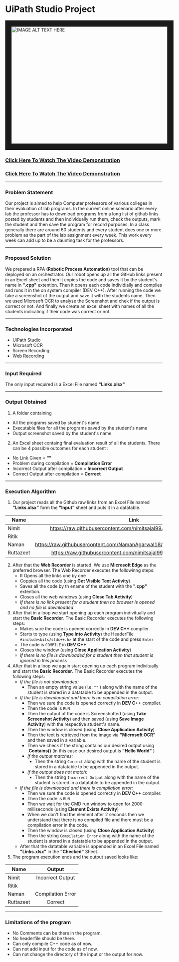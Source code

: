 <h1> UiPath Studio Project </h1>


<a href="https://www.youtube.com/embed/htjwrcNBgVg" target="_blank"><img src="http://img.youtube.com/vi/htjwrcNBgVg/hqdefault.jpg" alt="IMAGE ALT TEXT HERE" width="500" height="375" border="20" /> <h3>Click Here To Watch The Video Demonstration</h3> </a>


[<h3>Click Here To Watch The Video Demonstration</h3>](https://youtu.be/htjwrcNBgVg)

***

### Problem Statement
Our project is aimed to help Computer professors of various colleges in their evaluation of lab programs. In the current online scenario after every lab the professor has to download programs from a long list of github links posted by students and then individually run them, check the outputs, mark the student and then save the program for record purposes. In a class generally there are around 60 students and every student does one or more problem as the part of the lab assignment every week. This work every week can add up to be a daunting task for the professors.
***
### Proposed Solution
We prepared a RPA **(Robotic Process Automation)** tool that can be deployed on an orchestrator. Our robot opens up all the GitHub links present in an Excel sheet and then it copies the code and saves it by the student's name in **".cpp"** extention. Then it opens each code individially and compiles and runs it in the on system compiler (DEV C++). After running the code we take a screenshot of the output and save it with the students name. Then we used Microsoft OCR to analyse the Screenshot and chek if the output is correct or not. And finally we create an excel sheet with names of all the students indicating if their code was correct or not.
***
### Technologies Incorporated 
* UiPath Studio
* Microsoft OCR
* Screen Recording
* Web Recording
***
### Input Required
The only input required is a Excel File named **"Links.xlsx"** 
***
### Output Obtained
1. A folder containing
  * All the programs saved by student's name
  * Executable files for all the programs saved by the student's name
  * Output screenshot saved by the student's name  
2. An Excel sheet containg final evaluation result of all the students. There can be 4 possible outcomes for each student :
  * No Link Given = **""**
  * Problem during compilation = **Compilation Error**
  * Incorrect Output after compilation = **Incorrect Output**
  * Correct Output after compilation = **Correct**
***
### Execution Algorithm
1. Our project reads all the Github raw links from an Excel File named **"Links.xlsx"** form the **"Input"** sheet and puts it in a datatable.
 
 | Name          | Link                                                                          |
 | ------------- |:-----------------------------------------------------------------------------:|
 | Nimit         | https://raw.githubusercontent.com/nimitsajal99/RPA/main/program.cpp           |
 | Ritik         |                                                                               | 
 | Naman         | https://raw.githubusercontent.com/NamanAgarwal18/Project_UiPath/main/prog.cpp |
 | Ruttazeet     | https://raw.githubusercontent.com/nimitsajal99/RPA/main/correct.cpp           |
 
2. After that the **Web Recorder** is started. We use **Microsoft Edge** as the preferred browser. The Web Recorder executes the followinng steps:
    * It Opens all the links one by one
    * Coppies all the code (using **Get Visible Text Activity**)
    * Saves all the code by th ename of the student with the **".cpp"** extention.
    * Closes all the web windows (using **Close Tab Activity**)
    * *If there is no link present for a student then no browser is opened and no file is downloaded*
3. After that in a loop we start opening up each program indivitually and start the **Basic Recorder**. The Basic Recorder executes the following steps:
    * Makes sure the code is opened correctly in **DEV C++** compiler.
    * Starts to type (using **Type Into Activity**) the HeaderFile ```#include<bits/stdc++.h>``` at the start of the code and press ```Enter```
    * The code is ```COMPILE``` in **DEV C++**
    * Closes the window (using **Close Application Activity**)
    * *If there is no file is downloaded for a student then that student is ignored in this process*
4. After that in a loop we again start opening up each program indivitually and start the **Basic Recorder**. The Basic Recorder executes the following steps:
    * *If the file is not downloaded:*
       * Then an empty string value (i.e. ```""``` ) along with the name of the student is stored in a datatable to be appended in the output.
    * *If the file is downloaded and there is no compilation error:*
       * Then we sure the code is opened correctly in **DEV C++** compiler.
       * Then the code is ```RUN```
       * Then the output of the code is Screenshotted (using **Take Screenshot Activity**) and then saved (using **Save Image Activity**) with the respective student's name.
       * Then the window is closed (using **Close Application Activity**)
       * Then the text is retrieved from the image via **"Microsoft OCR"** and then saved in a variable.
       * Then we check if the string contains our desired output using **.Contains()** (in this case our desired output is **"Hello World"** )
       * *If the output matches:* 
           *  Then the string ```Correct``` along with the name of the student is stored in a datatable to be appended in the output.
       * *If the output does not match:* 
           *  Then the string ```Incorrect Output``` along with the name of the student is stored in a datatable to be appended in the output.
     * *If the file is downloaded and there is compilation error:*
       * Then we sure the code is opened correctly in **DEV C++** compiler.
       * Then the code is ```RUN```
       * Then we wait for the CMD run window to open for 2000 milliseconds (using **Element Exists Activity**)
       * When we don't find the element after 2 seconds then we understand that there is no compiled file and there must be a compilation error in the code.
       * Then the window is closed (using **Close Application Activity**)
       * Then the string ```Compilation Error``` along with the name of the student is stored in a datatable to be appended in the output.
     * After that the datatable variable is appended in an Excel File named **"Links.xlsx"** in the **"Checked"** Sheet.
5. The program execution ends and the output saved looks like:

 | Name          | Output            |
 | ------------- |:-----------------:|
 | Nimit         | Incorrect Output  |
 | Ritik         |                   | 
 | Naman         | Compilation Error |
 | Ruttazeet     | Correct           |
***
### Limitations of the program
* No Comments can be there in the program. 
* No headerfile should be there.
* Can only compile C++ code as of now.
* Can not add input for the code as of now. 
* Can not change the directory of the input or the output for now.

